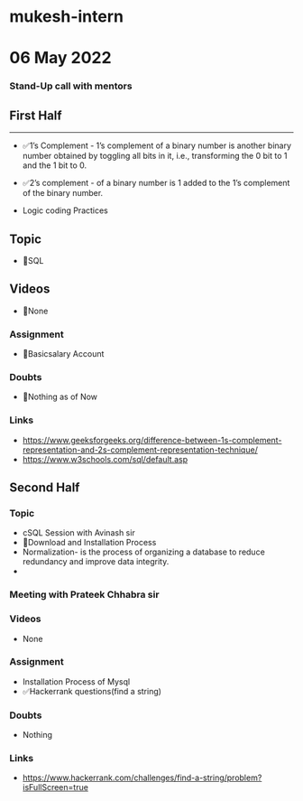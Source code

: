 # mukesh-intern

# 06 May 2022
### Stand-Up call with mentors

## First Half
****
-  ✅1’s Complement - 1’s complement of a binary number is another binary number obtained by toggling all bits in it, i.e., transforming the 0 bit to 1 and the 1 bit to 0.
- ✅2’s complement - of a binary number is 1 added to the 1’s complement of the binary number.

- Logic coding Practices

## Topic
- 🔄SQL

## Videos

- 🚫None

### Assignment

- 🔄Basicsalary Account

### Doubts

-  🚫Nothing as of Now

### Links

- https://www.geeksforgeeks.org/difference-between-1s-complement-representation-and-2s-complement-representation-technique/
- https://www.w3schools.com/sql/default.asp

## Second Half
### Topic
-  cSQL Session with Avinash sir
-  🔄Download and Installation Process 
 - Normalization- is the process of organizing a database to reduce redundancy and improve data integrity. 
- 
### Meeting with Prateek Chhabra sir
### Videos

- None

### Assignment 

- Installation Process of  Mysql
- ✅Hackerrank questions(find a string)

### Doubts

- Nothing

### Links

- https://www.hackerrank.com/challenges/find-a-string/problem?isFullScreen=true
